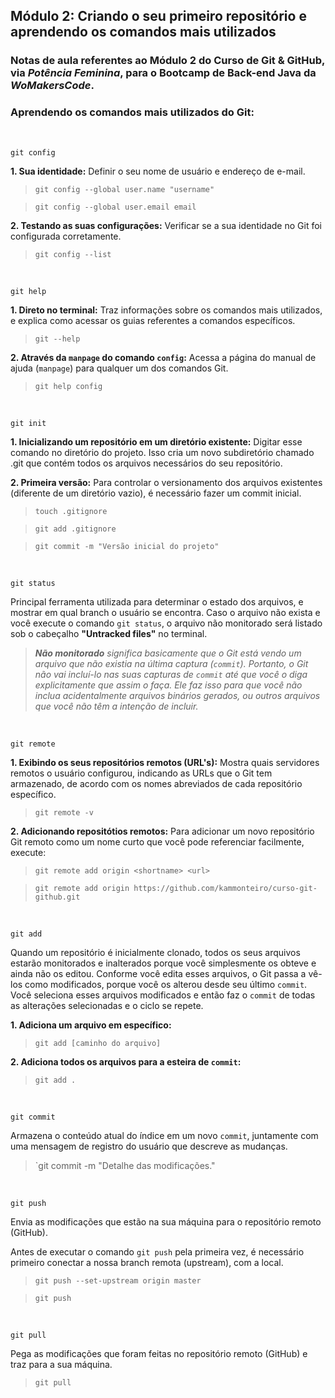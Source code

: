## **Módulo 2: Criando o seu primeiro repositório e aprendendo os comandos mais utilizados**

### Notas de aula referentes ao **Módulo 2** do **Curso de Git & GitHub**, via *Potência Feminina*, para o Bootcamp de Back-end Java da *WoMakersCode*.

### **Aprendendo os comandos mais utilizados do Git:**

<br>

`git config`

**1. Sua identidade:** Definir o seu nome de usuário e endereço de e-mail.

>`git config --global user.name "username"`

>`git config --global user.email email`

**2. Testando as suas configurações:** Verificar se a sua identidade no Git foi configurada corretamente. 

> `git config --list`

<br>

`git help`

**1. Direto no terminal:** Traz informações sobre os comandos mais utilizados, e explica como acessar os guias referentes a comandos específicos.

> `git --help` 

**2. Através da `manpage` do comando `config`:** Acessa a página do manual de ajuda (`manpage`) para qualquer um dos comandos Git. 

>`git help config`

<br>

`git init`

**1. Inicializando um repositório em um diretório existente:** Digitar esse comando no diretório do projeto. Isso cria um novo subdiretório chamado .git que contém todos os arquivos necessários do seu repositório. 

**2. Primeira versão:** Para controlar o versionamento dos arquivos existentes (diferente de um diretório vazio), é necessário fazer um commit inicial. 

>`touch .gitignore`

>`git add .gitignore`

>`git commit -m "Versão inicial do projeto"` 

<br>

`git status`

Principal ferramenta utilizada para determinar o estado dos arquivos, e mostrar em qual branch o usuário se encontra. Caso o arquivo não exista e você execute o comando `git status`, o arquivo não monitorado será listado  sob o cabeçalho **"Untracked files"** no terminal.

> ***Não monitorado** significa basicamente que o Git está vendo um arquivo que não existia na última captura (`commit`). Portanto, o Git não vai incluí-lo nas suas capturas de `commit` até que você o diga explicitamente que assim o faça. Ele faz isso para que você não inclua acidentalmente arquivos binários gerados, ou outros arquivos que você não têm a intenção de incluir.*

<br>

`git remote`

**1. Exibindo os seus repositórios remotos (URL's):** Mostra quais servidores remotos o usuário configurou, indicando as URLs que o Git tem armazenado, de acordo com os nomes abreviados de cada repositório específico.

> `git remote -v`

**2. Adicionando repositótios remotos:** Para adicionar um novo repositório Git remoto como um nome curto que você pode referenciar facilmente, execute:

> `git remote add origin <shortname> <url>`

> `git remote add origin https://github.com/kammonteiro/curso-git-github.git`

<br>

`git add`

Quando um repositório é inicialmente clonado, todos os seus arquivos estarão monitorados e inalterados porque você simplesmente os obteve e ainda não os editou. Conforme você edita esses arquivos, o Git passa a vê-los como modificados, porque você os alterou desde seu último `commit`. Você seleciona esses arquivos modificados e então faz o `commit` de todas as alterações selecionadas e o ciclo se repete.

**1. Adiciona um arquivo em específico:**

> `git add [caminho do arquivo]`

**2. Adiciona todos os arquivos para a esteira de `commit`:**

> `git add .`

<br>

`git commit`

Armazena o conteúdo atual do índice em um novo `commit`, juntamente com uma mensagem de registro do usuário que descreve as mudanças. 

> `git commit -m "Detalhe das modificações."

<br>

`git push`

Envia as modificações que estão na sua máquina para o repositório remoto (GitHub). 

Antes de executar o comando `git push` pela primeira vez, é necessário primeiro conectar a nossa branch remota (upstream), com a local.

> `git push --set-upstream origin master`

> `git push`

<br>

`git pull`

Pega as modificações que foram feitas no repositório remoto (GitHub) e traz para a sua máquina.

> `git pull`
